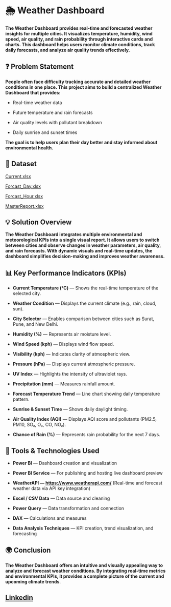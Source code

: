 # 🌦️ Weather Dashboard                 

**The Weather Dashboard provides real-time and forecasted weather insights for multiple cities. It visualizes temperature, humidity, wind speed, air quality, and rain probability through interactive cards and charts.
This dashboard helps users monitor climate conditions, track daily forecasts, and analyze air quality trends effectively.**

## ❓ Problem Statement

**People often face difficulty tracking accurate and detailed weather conditions in one place.
This project aims to build a centralized Weather Dashboard that provides:**

* Real-time weather data

* Future temperature and rain forecasts

* Air quality levels with pollutant breakdown

* Daily sunrise and sunset times

**The goal is to help users plan their day better and stay informed about environmental health.**

## 📁 Dataset

[Current.xlsx](https://github.com/harshgholap05/Weather-Forecast-Dashboard/blob/main/Dataset/Current.xlsx)

[Forcast_Day.xlsx](https://github.com/harshgholap05/Weather-Forecast-Dashboard/blob/main/Dataset/Forcast_Day.xlsx)

[Forcast_Hour.xlsx](https://github.com/harshgholap05/Weather-Forecast-Dashboard/blob/main/Dataset/Forcast_Hour.xlsx)

[MasterReport.xlsx](https://github.com/harshgholap05/Weather-Forecast-Dashboard/blob/main/Dataset/MasterReport.xlsx)

## 💡 Solution Overview

**The Weather Dashboard integrates multiple environmental and meteorological KPIs into a single visual report.
It allows users to switch between cities and observe changes in weather parameters, air quality, and rain forecasts.
With dynamic visuals and real-time updates, the dashboard simplifies decision-making and improves weather awareness.**

## 📊 Key Performance Indicators (KPIs)

* **Current Temperature (°C)** — Shows the real-time temperature of the selected city.

* **Weather Condition** — Displays the current climate (e.g., rain, cloud, sun).

* **City Selector** — Enables comparison between cities such as Surat, Pune, and New Delhi.

* **Humidity (%)** — Represents air moisture level.

* **Wind Speed (kph)** — Displays wind flow speed.

* **Visibility (kph)** — Indicates clarity of atmospheric view.

* **Pressure (hPa)** — Displays current atmospheric pressure.

* **UV Index** — Highlights the intensity of ultraviolet rays.

* **Precipitation (mm)** — Measures rainfall amount.

* **Forecast Temperature Trend** — Line chart showing daily temperature pattern.

* **Sunrise & Sunset Time** — Shows daily daylight timing.

* **Air Quality Index (AQI)** — Displays AQI score and pollutants (PM2.5, PM10, SO₂, O₃, CO, NO₂).

* **Chance of Rain (%)** — Represents rain probability for the next 7 days.

## 🧰 Tools & Technologies Used

* **Power BI** — Dashboard creation and visualization

* **Power BI Service** — For publishing and hosting live dashboard preview
  
* **WeatherAPI — https://www.weatherapi.com/** (Real-time and forecast weather data via API key integration)

* **Excel / CSV Data** — Data source and cleaning

*  **Power Query** — Data transformation and connection

* **DAX** — Calculations and measures

* **Data Analysis Techniques** — KPI creation, trend visualization, and forecasting
  
## 🌍 Conclusion

**The Weather Dashboard offers an intuitive and visually appealing way to analyze and forecast weather conditions.
By integrating real-time metrics and environmental KPIs, it provides a complete picture of the current and upcoming climate trends**.
 
 ##
 ## [Linkedin](https://www.linkedin.com/in/harshvardhan-gholap-821255326/)
